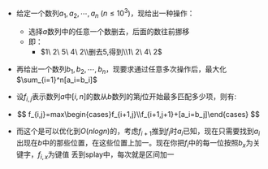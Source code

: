 * 给定一个数列$a_1,a_2,\cdots,a_n\ (n\leq 10^3)$，现给出一种操作：
  * 选择$a$数列中的任意一个数删去，后面的数往前挪移
  * 即：
    * $1\ 2\ 5\ 4\ 2\\删去5,得到\\1\ 2\ 4\ 2$
* 再给出一个数列$b_1,b_2,\cdots,b_n$，现要求通过任意多次操作后，最大化$\sum_{i=1}^n[a_i=b_i]$



* 设$f_{i,j}$表示数列$a$中$[i,n]$的数从$b$数列的第$j$位开始最多匹配多少项，则有:

* $$
  f_{i,j}=max\begin{cases}f_{i+1,j}\\f_{i+1,j+1}+[a_i=b_j]\end{cases}
  $$

* 而这个是可以优化到$O(nlogn)$的，考虑$f_{i+1}$推到$f_i$时$a_i$已知，现在只需要找到$a_i$出现在$b$中的那些位置，在这些位置上加一。现在你把$f_i$中的每一位按照$b_x$为关键字，$f_{i,x}$为键值 丢到splay中，每次就是区间加一

